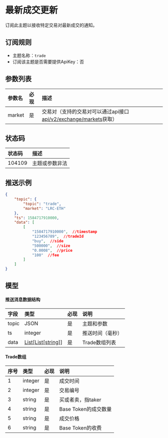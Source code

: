 # 最新成交更新

订阅此主题以接收特定交易对最新成交的通知。

## 订阅规则

- 主题名称：`trade`
- 订阅该主题是否需要提供ApiKey：否


## 参数列表

| 参数名|   必现|             描述                 |
| :---- | :---|:--------------------------------- |
| market | 是|交易对（支持的交易对可以通过api接口[api/v2/exchange/markets](../dex_apis/getMarkets.md)获取）|


## 状态码

| 状态码 |                描述                 |
| :---- | :--------------------------------- |
| 104109 | 主题或参数非法|

## 推送示例

```json
{
    "topic": {
        "topic": "trade",
        "market": "LRC-ETH"
    },
    "ts": 1584717910000,
    "data": [
        [
            "1584717910000",  //timestamp
            "123456789",  //tradeId
            "buy",  //side
            "500000",  //size 
            "0.0008",  //price
            "100"  //fee
        ]
    ]
}
```

## 模型

#### 推送消息数据结构

|  字段   |          类型           | 必现 |       说明       |    
| :----- | :--------------------- | :------ | :-------------- |
| topic |       JSON        |    是    | 主题和参数 |  
| ts |         integer         |    是    |     推送时间（毫秒）     | 
|  data   | [List[List\[string]](#trade)] |    是    |    Trade数组列表     |  

#### <span id="trade">Trade数组</span>

| 序号  |  类型   | 必现 |         说明         |  
| :------ | :----- | :------ | :------------------ | 
|    1     | integer |    是    |       成交时间       | 
|    2     | integer |    是    |       交易编号       |   
|    3     | string  |    是    |  买或者卖，指taker   |    
|    4     | string  |    是    | Base Token的成交数量 |  
|    5     | string  |    是    |       成交价格       |   
|    6     | string  |    是    |   Base Token的收费   |    

